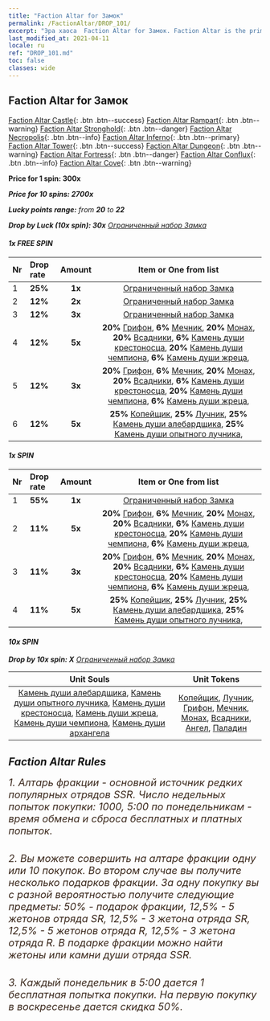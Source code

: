 ```yaml
---
title: "Faction Altar for Замок"
permalink: /FactionAltar/DROP_101/
excerpt: "Эра хаоса  Faction Altar for Замок. Faction Altar is the primary method for obtaining SSR units from the popular faction. Limited to 1,000 purchases each week. The popular faction changes at 05:00 every Monday. Purchase attempts and free purchase attempts will also reset then."
last_modified_at: 2021-04-11
locale: ru
ref: "DROP_101.md"
toc: false
classes: wide
---
```


##  Faction Altar for **Замок**

  [Faction Altar Castle](/ru/FactionAltar/DROP_101/){: .btn .btn--success} [Faction Altar Rampart](/ru/FactionAltar/DROP_102/){: .btn .btn--warning} [Faction Altar Stronghold](/ru/FactionAltar/DROP_103/){: .btn .btn--danger} [Faction Altar Necropolis](/ru/FactionAltar/DROP_104/){: .btn .btn--info} [Faction Altar Inferno](/ru/FactionAltar/DROP_105/){: .btn .btn--primary} [Faction Altar Tower](/ru/FactionAltar/DROP_106/){: .btn .btn--success} [Faction Altar Dungeon](/ru/FactionAltar/DROP_107/){: .btn .btn--warning} [Faction Altar Fortress](/ru/FactionAltar/DROP_108/){: .btn .btn--danger} [Faction Altar Conflux](/ru/FactionAltar/DROP_109/){: .btn .btn--info} [Faction Altar Cove](/ru/FactionAltar/DROP_112/){: .btn .btn--warning} 

  **Price for 1 spin: 300x** <i class="fas fa-gem"/>

  **Price for 10 spins: 2700x** <i class="fas fa-gem"/>

  **Lucky points range:** from **20** to **22**

  **Drop by Luck (10x spin): 30x** [Ограниченный набор Замка](/ru/Items/con_2100/)

####  1x FREE SPIN 

  |    Nr    |  Drop rate  |  Amount   |   Item or One from list  |
  |:---------|:------------|:---------:|:------------------------:|
  | 1 | **25%** | **1x** | [Ограниченный набор Замка](/ru/Items/con_2100/) |
  | 2 | **12%** | **2x** | [Ограниченный набор Замка](/ru/Items/con_2100/) |
  | 3 | **12%** | **3x** | [Ограниченный набор Замка](/ru/Items/con_2100/) |
  | 4 | **12%** | **5x** |  **20%** [Грифон](/ru/Items/unt_192/),  **6%** [Мечник](/ru/Items/unt_193/),  **20%** [Монах](/ru/Items/unt_194/),  **20%** [Всадники](/ru/Items/unt_195/),  **6%** [Камень души крестоносца](/ru/Items/unt_285/),  **20%** [Камень души чемпиона](/ru/Items/unt_287/),  **6%** [Камень души жреца](/ru/Items/unt_286/),  |
  | 5 | **12%** | **3x** |  **20%** [Грифон](/ru/Items/unt_192/),  **6%** [Мечник](/ru/Items/unt_193/),  **20%** [Монах](/ru/Items/unt_194/),  **20%** [Всадники](/ru/Items/unt_195/),  **6%** [Камень души крестоносца](/ru/Items/unt_285/),  **20%** [Камень души чемпиона](/ru/Items/unt_287/),  **6%** [Камень души жреца](/ru/Items/unt_286/),  |
  | 6 | **12%** | **5x** |  **25%** [Копейщик](/ru/Items/unt_190/),  **25%** [Лучник](/ru/Items/unt_191/),  **25%** [Камень души алебардщика](/ru/Items/unt_282/),  **25%** [Камень души опытного лучника](/ru/Items/unt_283/),  |


####  1x SPIN 

  |    Nr    |  Drop rate  |  Amount   |   Item or One from list  |
  |:---------|:------------|:---------:|:------------------------:|
  | 1 | **55%** | **1x** | [Ограниченный набор Замка](/ru/Items/con_2100/) |
  | 2 | **11%** | **5x** |  **20%** [Грифон](/ru/Items/unt_192/),  **6%** [Мечник](/ru/Items/unt_193/),  **20%** [Монах](/ru/Items/unt_194/),  **20%** [Всадники](/ru/Items/unt_195/),  **6%** [Камень души крестоносца](/ru/Items/unt_285/),  **20%** [Камень души чемпиона](/ru/Items/unt_287/),  **6%** [Камень души жреца](/ru/Items/unt_286/),  |
  | 3 | **11%** | **3x** |  **20%** [Грифон](/ru/Items/unt_192/),  **6%** [Мечник](/ru/Items/unt_193/),  **20%** [Монах](/ru/Items/unt_194/),  **20%** [Всадники](/ru/Items/unt_195/),  **6%** [Камень души крестоносца](/ru/Items/unt_285/),  **20%** [Камень души чемпиона](/ru/Items/unt_287/),  **6%** [Камень души жреца](/ru/Items/unt_286/),  |
  | 4 | **11%** | **5x** |  **25%** [Копейщик](/ru/Items/unt_190/),  **25%** [Лучник](/ru/Items/unt_191/),  **25%** [Камень души алебардщика](/ru/Items/unt_282/),  **25%** [Камень души опытного лучника](/ru/Items/unt_283/),  |


####  10x SPIN 

  **Drop by 10x spin: X** [Ограниченный набор Замка](/ru/Items/con_2100/)

  |    Unit Souls    |  Unit Tokens  |
  |:----------------:|:-------------:|
  | [Камень души алебардщика](/ru/Items/unt_282/), [Камень души опытного лучника](/ru/Items/unt_283/), [Камень души крестоносца](/ru/Items/unt_285/), [Камень души жреца](/ru/Items/unt_286/), [Камень души чемпиона](/ru/Items/unt_287/), [Камень души архангела](/ru/Items/unt_288/) | [Копейщик](/ru/Items/unt_190/), [Лучник](/ru/Items/unt_191/), [Грифон](/ru/Items/unt_192/), [Мечник](/ru/Items/unt_193/), [Монах](/ru/Items/unt_194/), [Всадники](/ru/Items/unt_195/), [Ангел](/ru/Items/unt_196/), [Паладин](/ru/Items/unt_197/) |



## Faction Altar Rules

  <span style="color: #3c2a1e;font-size:20px">1. Алтарь фракции - основной источник редких популярных отрядов SSR. Число недельных попыток покупки: 1000, 5:00 по понедельникам - время обмена и сброса бесплатных и платных попыток.</span><br/>

<br/>  <span style="color: #3c2a1e;font-size:20px">2. Вы можете совершить на алтаре фракции одну или 10 покупок. Во втором случае вы получите несколько подарков фракции. За одну покупку вы с разной вероятностью получите следующие предметы: 50% - подарок фракции, 12,5% - 5 жетонов отряда SR, 12,5% - 3 жетона отряда SR, 12,5% - 5 жетонов отряда R, 12,5% - 3 жетона отряда R. В подарке фракции можно найти жетоны или камни души отряда SSR.</span>

<br/>  <span style="color: #3c2a1e;font-size:20px">3. Каждый понедельник в 5:00 дается 1 бесплатная попытка покупки. На первую покупку в воскресенье дается скидка 50%.</span><br/>

<br/>